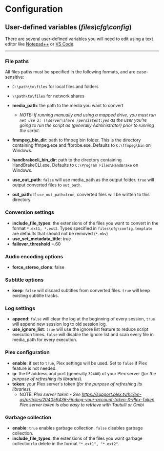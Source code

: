 # Configuration

## **User-defined variables (*files\cfg\config*)**
There are several user-defined variables you will need to edit using a text editor like [Notepad++](https://notepad-plus-plus.org/download/) or [VS Code](https://code.visualstudio.com/download).

---

### File paths
All files paths must be specified in the following formats, and are case-sensitive:
- `C:\path\to\files` for local files and folders
- `\\path\to\files` for network shares


- **media_path**: the path to the media you want to convert
    - *NOTE: If running manually and using a mapped drive, you must run `net use z: \\server\share /persistent:yes` as the user you're going to run the script as (generally Administrator) prior to running the script.*
- **fmmpeg_bin_dir**: path to ffmpeg bin folder. This is the directory containing ffmpeg.exe and ffprobe.exe. Defaults to `C:\ffmpeg\bin` on Windows.
- **handbrakecli_bin_dir**: path to the directory containing HandBrakeCLI.exe. Defaults to `C:\Program Files\HandBrake` on Windows.
- **use_out_path**: `false` will use media_path as the output folder. `true` will output converted files to `out_path`.
- **out_path**: If `use_out_path=true`, converted files will be written to this directory.

### Conversion settings
- **include_file_types**: the extensions of the files you want to convert in the format `*.ext1, *.ext2`. Types specified in `files\cfg\config.template` are defaults that should not be removed (`*.mkv`)
- **use_set_metadata_title**: true
- **failover_threshold** =.60

### Audio encoding options
- **force_stereo_clone**: false

### Subtitle options
- **keep**: `false` will discard subtitles from converted files. `true` will keep existing subtitle tracks.

### Log settings
- **append**: `false` will clear the log at the beginning of every session, `true` will append new session log to old session log.
- **use_ignore_list**: `true` will use the ignore list feature to reduce script execution times. `false` will disable the ignore list and scan every file in media_path for every execution.

### Plex configuration
- **enable**: if set to `true`, Plex settings will be used. Set to `false` if Plex feature is not needed.
- **ip**: the IP address and port (generally `32400`) of your Plex server (*for the purpose of refreshing its libraries*).
- **token**: your Plex server's token (*for the purpose of refreshing its libraries*).
    - NOTE: *Plex server token - See https://support.plex.tv/hc/en-us/articles/204059436-Finding-your-account-token-X-Plex-Token. Plex server token is also easy to retrieve with Tautulli or Ombi*

### Garbage collection
- **enable**: `true` enables garbage collection. `false` disables garbage collection.
- **include_file_types**: the extensions of the files you want garbage collection to delete in the format `"*.ext1", "*.ext2"`.